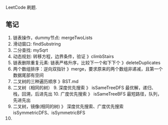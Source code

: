 LeetCode 刷题.

## 笔记
1. 链表操作，dummy节点: mergeTwoLists
2. 滑动窗口: findSubstring 
3. 二分查找: mySqrt
4. 动态规划: 转移方程，边界条件，验证 》climbStairs 
5. 链表删除重复元素: 链表严格升序，比较下一个和下下个 》deleteDuplicates
6. 两个数组排序：逆向双指针 》merge，要求原来的两个数组非递减，且第一个数据尾部有空间
7. 二叉树的三种遍历顺序 》BST.md
8. 二叉树（相同的树）
   9. 深度优先搜索 》 isSameTreeDFS 最优解，递归、栈，回溯，后进先出 
   10. 广度优先搜索 》 isSameTreeBFS 最短路径，队列，先进先出
11. 二叉树，镜像(相同的树) 》 深度优先搜索、广度优先搜索 isSymmetricDFS、isSymmetricBFS
12. 